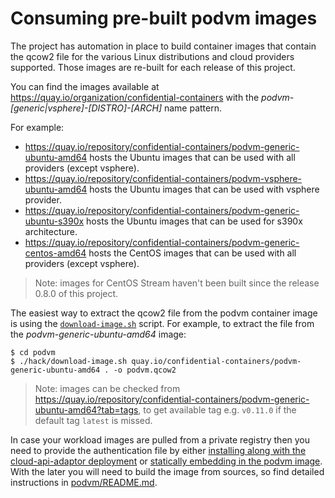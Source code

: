# Consuming pre-built podvm images

The project has automation in place to build container images that contain the qcow2 file for the various Linux distributions and cloud providers supported. Those images are re-built for each release of this project.

You can find the images available at https://quay.io/organization/confidential-containers with the *podvm-[generic|vsphere]-[DISTRO]-[ARCH]* name pattern.

For example:
- https://quay.io/repository/confidential-containers/podvm-generic-ubuntu-amd64 hosts the Ubuntu images that can be used with all providers (except vsphere).
- https://quay.io/repository/confidential-containers/podvm-vsphere-ubuntu-amd64 hosts the Ubuntu images that can be used with vsphere provider.
- https://quay.io/repository/confidential-containers/podvm-generic-ubuntu-s390x hosts the Ubuntu images that can be used for s390x architecture.
- https://quay.io/repository/confidential-containers/podvm-generic-centos-amd64 hosts the CentOS images that can be used with all providers (except vsphere).

>Note: images for CentOS Stream haven't been built since the release 0.8.0 of this project.

The easiest way to extract the qcow2 file from the podvm container image is using the [`download-image.sh`](../podvm/hack/download-image.sh) script. For example, to extract the file from the *podvm-generic-ubuntu-amd64* image:

```
$ cd podvm
$ ./hack/download-image.sh quay.io/confidential-containers/podvm-generic-ubuntu-amd64 . -o podvm.qcow2
```
>Note: images can be checked from https://quay.io/repository/confidential-containers/podvm-generic-ubuntu-amd64?tab=tags, to get available tag e.g. `v0.11.0` if the default tag `latest` is missed.

In case your workload images are pulled from a private registry then you need to provide the authentication file by either [installing along with the cloud-api-adaptor deployment](registries-authentication.md#deploy-authentication-file-along-with-cloud-api-adaptor-deployment) or [statically embedding in the podvm image](registries-authentication.md#statically-embed-authentication-file-in-podvm-image). With the later you will need to build the image from sources, so find detailed instructions in [podvm/README.md](../podvm/README.md).
